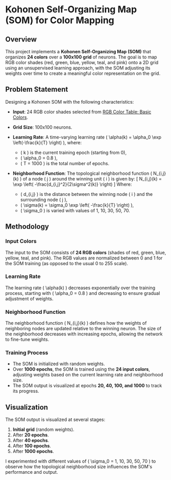 # Kohonen Self-Organizing Map (SOM) for Color Mapping

## Overview

This project implements a **Kohonen Self-Organizing Map (SOM)** that organizes **24 colors** over a **100x100 grid** of neurons. The goal is to map RGB color shades (red, green, blue, yellow, teal, and pink) onto a 2D grid using an unsupervised learning approach, with the SOM adjusting its weights over time to create a meaningful color representation on the grid.

## Problem Statement

Designing a Kohonen SOM with the following characteristics:

- **Input**: 24 RGB color shades selected from [RGB Color Table: Basic Colors](http://www.rapidtables.com/web/color/RGB_Color.htm).
- **Grid Size**: 100x100 neurons.
- **Learning Rate**: A time-varying learning rate \( \alpha(k) = \alpha_0 \exp \left(-\frac{k}{T} \right) \), where:
  - \( k \) is the current training epoch (starting from 0),
  - \( \alpha_0 = 0.8 \),
  - \( T = 1000 \) is the total number of epochs.
  
- **Neighborhood Function**: The topological neighborhood function \( N_{i,j}(k) \) of a node \( j \) around the winning unit \( i \) is given by:
  \[
  N_{i,j}(k) = \exp \left( -\frac{d_{i,j}^2}{2\sigma^2(k)} \right)
  \]
  Where:
  - \( d_{i,j} \) is the distance between the winning node \( i \) and the surrounding node \( j \),
  - \( \sigma(k) = \sigma_0 \exp \left( -\frac{k}{T} \right) \),
  - \( \sigma_0 \) is varied with values of 1, 10, 30, 50, 70.

## Methodology

### Input Colors

The input to the SOM consists of **24 RGB colors** (shades of red, green, blue, yellow, teal, and pink). The RGB values are normalized between 0 and 1 for the SOM training (as opposed to the usual 0 to 255 scale).

### Learning Rate

The learning rate \( \alpha(k) \) decreases exponentially over the training process, starting with \( \alpha_0 = 0.8 \) and decreasing to ensure gradual adjustment of weights.

### Neighborhood Function

The neighborhood function \( N_{i,j}(k) \) defines how the weights of neighboring nodes are updated relative to the winning neuron. The size of the neighborhood decreases with increasing epochs, allowing the network to fine-tune weights.

### Training Process

- The SOM is initialized with random weights.
- Over **1000 epochs**, the SOM is trained using the **24 input colors**, adjusting weights based on the current learning rate and neighborhood size.
- The SOM output is visualized at epochs **20, 40, 100, and 1000** to track its progress.

## Visualization

The SOM output is visualized at several stages:
1. **Initial grid** (random weights).
2. After **20 epochs**.
3. After **40 epochs**.
4. After **100 epochs**.
5. After **1000 epochs**.

I experimented with different values of \( \sigma_0 = 1, 10, 30, 50, 70 \) to observe how the topological neighborhood size influences the SOM's performance and output.

